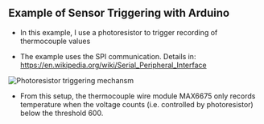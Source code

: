 ## Example of Sensor Triggering with Arduino

* In this example, I use a photoresistor to trigger recording of thermocouple values

* The example uses the SPI communication. Details in: https://en.wikipedia.org/wiki/Serial_Peripheral_Interface

![][Exp_fig1] 

* From this setup, the thermocouple wire module MAX6675 only records temperature when the voltage counts (i.e. controlled by photoresistor) below the threshold 600.


[Exp_fig1]:./figs/triggering.png "Photoresistor triggering mechansm"
